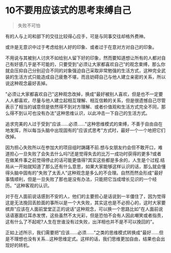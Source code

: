 # 10不要用应该式的思考束缚自己

> 失败不可怕

有的人与上司和部下的交往比较得心应手，可是与同事交往却格外费神。

或许是无意识中过于考虑给别人好的印象、或者过于在意对方对自己的印象。

不用说与其被别人讨庆不如给别人留下好的印象，然而要知道想让所有的人都对自己有好感几乎是不可能的，只要受到"必须让大家都喜欢自己"的观念束缚，那么你就会压抑自己分别迎合不同的对象强迫自己采取非常勉强的生活方式，这种完全武装的生活方式只能造成自己疲惫不堪，而且妨碍自己与他人建立亲密的关系，所以说这种观念最好丢掉。

"必须让大家都喜欢自己"这种观念改掉，换成"最好被别人喜欢，但是也不一定要人人都喜欢，尽量与他人建立起相互理解、相互信赖的关系，但是很遗憾自己尽管表示了相当的诚意但是依然得不到对方理解、或者价值观和生活方式完全不同，那么得不到认可也没有办法"这种思维认识，以此冲击一下自己的生活方式。

追求完美的人过于受到"应该......必须......"这种思维模式的束缚，不善于自由自在地发挥，所以每当头脑中出现固有的"应该式思考"方式时，最好一个一个地把它们改掉。

因为担心失败所以在参加大的项目组时踌躇不前.想与女朋友约会但不敢开口，难道担心一旦失败了会失去什么吗?还是觉得失去的比万一成功时获得的更多?或者在做某件事之前觉得停止的话可能更值得?其实这些都是多余的，人生是个过程.结局从一开始就知道了那么还有什么意思，如果大家能够这样认识的话，那么就会懂得头脑中固有的"失败了太丢人"这种观念是多么的不合理。自然而然会形成"最好事情顺利，但是一旦失败了那也是没有办法，只能把它当成增长见识的一个经历。"这种客观的认识。

对于在人面前说话感到不安的人，他们的主要担心是话说到一半僵住了，因为觉得这是无法挽回丢脸面的事所以是一个大失败，其实这也是不必担心的，这时大家要槟弃"应该在人面前堂堂正正的说话"这种观念，可以换一个思路比如"在人面前说话语塞面红耳赤发愣，这些虽然不太光彩，但是恐怕不会有人因此嘲笑或者指责，这有什么了不起呢?人生在世谁没有过失败，出洋相也并不是不可以挽回的"。

正如上述所示，我们需要把"应该......必须......"之类的思维模式转换成"最好......但是不理想也没有关系...这种思维定式。这样的话，我们思维更加自由，结果也会出 现好的转机。
